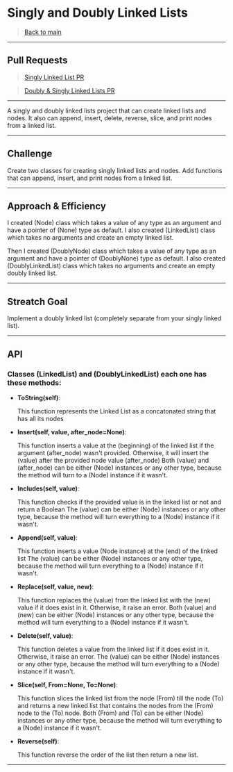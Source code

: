 # Singly and Doubly Linked Lists

> [Back to main](../README.md)

---

## Pull Requests

> [Singly Linked List PR](../README.md)

> [Doubly & Singly Linked Lists PR](../README.md)

---

A singly and doubly linked lists project that can create linked lists and nodes.
It also can append, insert, delete, reverse, slice, and print nodes from a linked list. 

---

## Challenge

Create two classes for creating singly linked lists and nodes.
Add functions that can append, insert, and print nodes from a linked list. 

---

## Approach & Efficiency

I created (Node) class which takes a value of any type as an argument and have a pointer of (None) type as default.
I also created (LinkedList) class which takes no arguments and create an empty linked list. 

Then I created (DoublyNode) class which takes a value of any type as an argument and have a pointer of (DoublyNone) type as default.
I also created (DoublyLinkedList) class which takes no arguments and create an empty doubly linked list. 

---

## Streatch Goal

Implement a doubly linked list (completely separate from your singly linked list).

---

## API

### Classes (LinkedList) and (DoublyLinkedList) each one has these methods:

- **ToString(self)**:

    This function represents the Linked List as a concatonated string that has all its nodes 

- **Insert(self, value, after_node=None)**:

    This function inserts a value at the (beginning) of the linked list if the argument (after_node) wasn't provided.
    Otherwise, it will insert the (value) after the provided node value (after_node)
    Both (value) and (after_node) can be either (Node) instances or any other type, because the method will turn to a (Node) instance if it wasn't. 

- **Includes(self, value)**:

    This function checks if the provided value is in the linked list or not and return a Boolean 
    The (value) can be either (Node) instances or any other type, because the method will turn everything to a (Node) instance if it wasn't.

- **Append(self, value)**:

    This function inserts a value (Node instance) at the (end) of the linked list
    The (value) can be either (Node) instances or any other type, because the method will turn everything to a (Node) instance if it wasn't. 

- **Replace(self, value, new)**:

    This function replaces the (value) from the linked list with the (new) value if it does exist in it. Otherwise, it raise an error.
    Both (value) and (new) can be either (Node) instances or any other type, because the method will turn everything to a (Node) instance if it wasn't. 

- **Delete(self, value)**:

    This function deletes a value from the linked list if it does exist in it. Otherwise, it raise an error.
    The (value) can be either (Node) instances or any other type, because the method will turn everything to a (Node) instance if it wasn't. 

- **Slice(self, From=None, To=None)**:

    This function slices the linked list from the node (From) till the node (To) and returns a new linked list that contains the nodes from the (From) node to the (To) node.
    Both (From) and (To) can be either (Node) instances or any other type, because the method will turn everything to a (Node) instance if it wasn't. 

- **Reverse(self)**:

    This function reverse the order of the list then return a new list.

---
